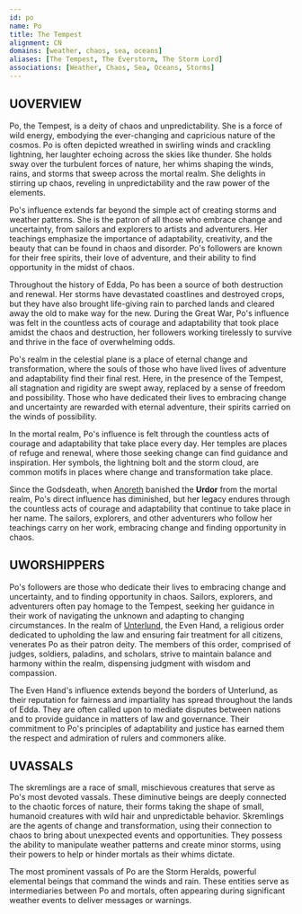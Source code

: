 ```yaml
---
id: po
name: Po
title: The Tempest
alignment: CN
domains: [weather, chaos, sea, oceans]
aliases: [The Tempest, The Everstorm, The Storm Lord]
associations: [Weather, Chaos, Sea, Oceans, Storms]
---
```



## UOVERVIEW

Po, the Tempest, is a deity of chaos and unpredictability. She is a force of wild energy, embodying the ever-changing and capricious nature of the cosmos. Po is often depicted wreathed in swirling winds and crackling lightning, her laughter echoing across the skies like thunder. She holds sway over the turbulent forces of nature, her whims shaping the winds, rains, and storms that sweep across the mortal realm. She delights in stirring up chaos, reveling in unpredictability and the raw power of the elements.

Po's influence extends far beyond the simple act of creating storms and weather patterns. She is the patron of all those who embrace change and uncertainty, from sailors and explorers to artists and adventurers. Her teachings emphasize the importance of adaptability, creativity, and the beauty that can be found in chaos and disorder. Po's followers are known for their free spirits, their love of adventure, and their ability to find opportunity in the midst of chaos.

Throughout the history of Edda, Po has been a source of both destruction and renewal. Her storms have devastated coastlines and destroyed crops, but they have also brought life-giving rain to parched lands and cleared away the old to make way for the new. During the Great War, Po's influence was felt in the countless acts of courage and adaptability that took place amidst the chaos and destruction, her followers working tirelessly to survive and thrive in the face of overwhelming odds.

Po's realm in the celestial plane is a place of eternal change and transformation, where the souls of those who have lived lives of adventure and adaptability find their final rest. Here, in the presence of the Tempest, all stagnation and rigidity are swept away, replaced by a sense of freedom and possibility. Those who have dedicated their lives to embracing change and uncertainty are rewarded with eternal adventure, their spirits carried on the winds of possibility.

In the mortal realm, Po's influence is felt through the countless acts of courage and adaptability that take place every day. Her temples are places of refuge and renewal, where those seeking change can find guidance and inspiration. Her symbols, the lightning bolt and the storm cloud, are common motifs in places where change and transformation take place.

Since the Godsdeath, when [Anoreth](/gods/anoreth) banished the **Urdor** from the mortal realm, Po's direct influence has diminished, but her legacy endures through the countless acts of courage and adaptability that continue to take place in her name. The sailors, explorers, and other adventurers who follow her teachings carry on her work, embracing change and finding opportunity in chaos.

## UWORSHIPPERS

Po's followers are those who dedicate their lives to embracing change and uncertainty, and to finding opportunity in chaos. Sailors, explorers, and adventurers often pay homage to the Tempest, seeking her guidance in their work of navigating the unknown and adapting to changing circumstances. In the realm of [Unterlund](/lands/unterlund), the Even Hand, a religious order dedicated to upholding the law and ensuring fair treatment for all citizens, venerates Po as their patron deity. The members of this order, comprised of judges, soldiers, paladins, and scholars, strive to maintain balance and harmony within the realm, dispensing judgment with wisdom and compassion.

The Even Hand's influence extends beyond the borders of Unterlund, as their reputation for fairness and impartiality has spread throughout the lands of Edda. They are often called upon to mediate disputes between nations and to provide guidance in matters of law and governance. Their commitment to Po's principles of adaptability and justice has earned them the respect and admiration of rulers and commoners alike.

## UVASSALS

The skremlings are a race of small, mischievous creatures that serve as Po's most devoted vassals. These diminutive beings are deeply connected to the chaotic forces of nature, their forms taking the shape of small, humanoid creatures with wild hair and unpredictable behavior. Skremlings are the agents of change and transformation, using their connection to chaos to bring about unexpected events and opportunities. They possess the ability to manipulate weather patterns and create minor storms, using their powers to help or hinder mortals as their whims dictate.

The most prominent vassals of Po are the Storm Heralds, powerful elemental beings that command the winds and rain. These entities serve as intermediaries between Po and mortals, often appearing during significant weather events to deliver messages or warnings. 